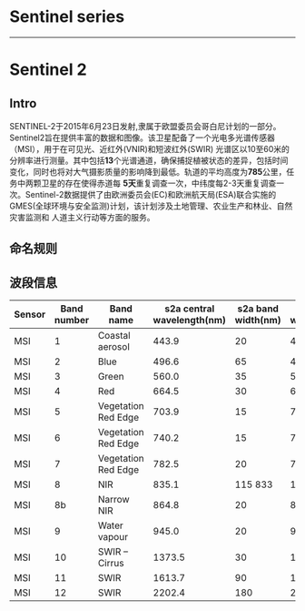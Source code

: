 
# Sentinel series
---
# **Sentinel 2**  
## Intro
SENTINEL-2于2015年6月23日发射,隶属于欧盟委员会哥白尼计划的一部分。Sentinel2旨在提供丰富的数据和图像。该卫星配备了一个光电多光谱传感器（MSI），用于在可见光、近红外(VNIR)和短波红外(SWIR)
光谱区以10至60米的分辨率进行测量。其中包括**13**个光谱通道，确保捕捉植被状态的差异，包括时间变化，同时也将对大气摄影质量的影响降到最低。轨道的平均高度为**785**公里，任务中两颗卫星的存在使得赤道每
**5天**重复调查一次，中纬度每2-3天重复调查一次。Sentinel-2数据提供了由欧洲委员会(EC)和欧洲航天局(ESA)联合实施的GMES(全球环境与安全监测)计划，该计划涉及土地管理、农业生产和林业、自然灾害监测和
人道主义行动等方面的服务。

## **命名规则**


## 波段信息  
|Sensor|Band number|Band name|s2a central wavelength(nm)|s2a band width(nm)|s2b central wavelength(nm)|s2b band width(nm)|resolution(m)|
|---|---|---|---|---|---|---|---|
MSI|	1|	Coastal aerosol|	443.9|	20|	442.3|	20|	60|
MSI|	2|	Blue|	496.6|	65|	492.1|	65|	10|
MSI|	3|	Green|	560.0|	35|	559|	35|	10|
MSI|	4|	Red|	664.5|	30|	665|	30|	10|
MSI|	5|	Vegetation Red Edge	|703.9|	15|	703.8|	15|	20|
MSI|	6|	Vegetation Red Edge|	740.2|	15|	739.1|	15|	20|
MSI|	7|	Vegetation Red Edge|	782.5|	20|	779.7|	20|	20|
MSI|	8|	NIR|	835.1|	115	833|	115|	10|
MSI|	8b|	Narrow NIR|	864.8|	20|	864|	20|	20|
MSI|	9|	Water vapour|	945.0|	20|	943.2|	20|	60|
MSI|	10|	SWIR – Cirrus|	1373.5|	30|	1376.9|	30|	60|
MSI|	11|	SWIR|	1613.7|	90|	1610.4|	90|	20|
MSI|	12|	SWIR|	2202.4|	180|	2185.7|	180|	20|
